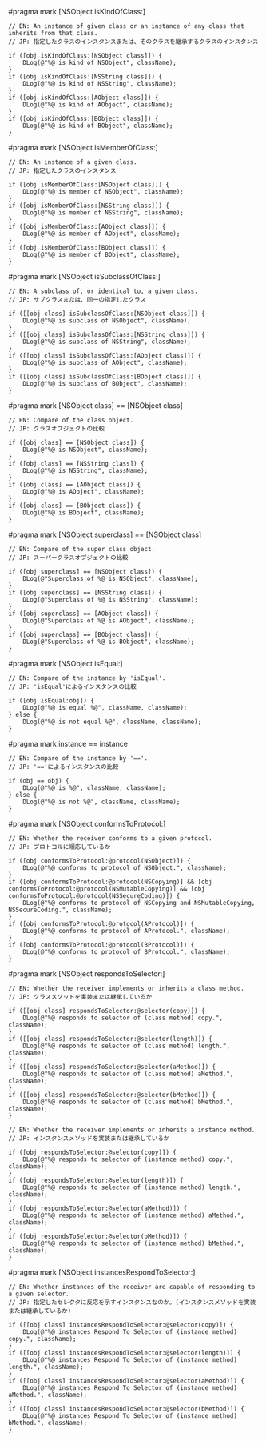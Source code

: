 #pragma mark [NSObject isKindOfClass:]
    
    // EN: An instance of given class or an instance of any class that inherits from that class.
    // JP: 指定したクラスのインスタンスまたは、そのクラスを継承するクラスのインスタンス
    
    if ([obj isKindOfClass:[NSObject class]]) {
        DLog(@"%@ is kind of NSObject", className);
    }
    if ([obj isKindOfClass:[NSString class]]) {
        DLog(@"%@ is kind of NSString", className);
    }
    if ([obj isKindOfClass:[AObject class]]) {
        DLog(@"%@ is kind of AObject", className);
    }
    if ([obj isKindOfClass:[BObject class]]) {
        DLog(@"%@ is kind of BObject", className);
    }
    
    
#pragma mark [NSObject isMemberOfClass:]
    
    // EN: An instance of a given class.
    // JP: 指定したクラスのインスタンス
    
    if ([obj isMemberOfClass:[NSObject class]]) {
        DLog(@"%@ is member of NSObject", className);
    }
    if ([obj isMemberOfClass:[NSString class]]) {
        DLog(@"%@ is member of NSString", className);
    }
    if ([obj isMemberOfClass:[AObject class]]) {
        DLog(@"%@ is member of AObject", className);
    }
    if ([obj isMemberOfClass:[BObject class]]) {
        DLog(@"%@ is member of BObject", className);
    }
    
    
#pragma mark [NSObject isSubclassOfClass:]
    
    // EN: A subclass of, or identical to, a given class.
    // JP: サブクラスまたは、同一の指定したクラス
    
    if ([[obj class] isSubclassOfClass:[NSObject class]]) {
        DLog(@"%@ is subclass of NSObject", className);
    }
    if ([[obj class] isSubclassOfClass:[NSString class]]) {
        DLog(@"%@ is subclass of NSString", className);
    }
    if ([[obj class] isSubclassOfClass:[AObject class]]) {
        DLog(@"%@ is subclass of AObject", className);
    }
    if ([[obj class] isSubclassOfClass:[BObject class]]) {
        DLog(@"%@ is subclass of BObject", className);
    }
    
    
#pragma mark [NSObject class] == [NSObject class]
    
    // EN: Compare of the class object.
    // JP: クラスオブジェクトの比較
    
    if ([obj class] == [NSObject class]) {
        DLog(@"%@ is NSObject", className);
    }
    if ([obj class] == [NSString class]) {
        DLog(@"%@ is NSString", className);
    }
    if ([obj class] == [AObject class]) {
        DLog(@"%@ is AObject", className);
    }
    if ([obj class] == [BObject class]) {
        DLog(@"%@ is BObject", className);
    }
    
    
#pragma mark [NSObject superclass] == [NSObject class]
    
    // EN: Compare of the super class object.
    // JP: スーパークラスオブジェクトの比較
    
    if ([obj superclass] == [NSObject class]) {
        DLog(@"Superclass of %@ is NSObject", className);
    }
    if ([obj superclass] == [NSString class]) {
        DLog(@"Superclass of %@ is NSString", className);
    }
    if ([obj superclass] == [AObject class]) {
        DLog(@"Superclass of %@ is AObject", className);
    }
    if ([obj superclass] == [BObject class]) {
        DLog(@"Superclass of %@ is BObject", className);
    }
    
    
#pragma mark [NSObject isEqual:]
    
    // EN: Compare of the instance by 'isEqual'.
    // JP: 'isEqual'によるインスタンスの比較
    
    if ([obj isEqual:obj]) {
        DLog(@"%@ is equal %@", className, className);
    } else {
        DLog(@"%@ is not equal %@", className, className);
    }
    
    
#pragma mark instance == instance
    
    // EN: Compare of the instance by '=='.
    // JP: '=='によるインスタンスの比較
    
    if (obj == obj) {
        DLog(@"%@ is %@", className, className);
    } else {
        DLog(@"%@ is not %@", className, className);
    }
    
    
#pragma mark [NSObject conformsToProtocol:]
    
    // EN: Whether the receiver conforms to a given protocol.
    // JP: プロトコルに順応しているか
    
    if ([obj conformsToProtocol:@protocol(NSObject)]) {
        DLog(@"%@ conforms to protocol of NSObject.", className);
    }
    if ([obj conformsToProtocol:@protocol(NSCopying)] && [obj conformsToProtocol:@protocol(NSMutableCopying)] && [obj conformsToProtocol:@protocol(NSSecureCoding)]) {
        DLog(@"%@ conforms to protocol of NSCopying and NSMutableCopying, NSSecureCoding.", className);
    }
    if ([obj conformsToProtocol:@protocol(AProtocol)]) {
        DLog(@"%@ conforms to protocol of AProtocol.", className);
    }
    if ([obj conformsToProtocol:@protocol(BProtocol)]) {
        DLog(@"%@ conforms to protocol of BProtocol.", className);
    }
    
    
#pragma mark [NSObject respondsToSelector:]
    
    // EN: Whether the receiver implements or inherits a class method.
    // JP: クラスメソッドを実装または継承しているか
    
    if ([[obj class] respondsToSelector:@selector(copy)]) {
        DLog(@"%@ responds to selector of (class method) copy.", className);
    }
    if ([[obj class] respondsToSelector:@selector(length)]) {
        DLog(@"%@ responds to selector of (class method) length.", className);
    }
    if ([[obj class] respondsToSelector:@selector(aMethod)]) {
        DLog(@"%@ responds to selector of (class method) aMethod.", className);
    }
    if ([[obj class] respondsToSelector:@selector(bMethod)]) {
        DLog(@"%@ responds to selector of (class method) bMethod.", className);
    }
    
    // EN: Whether the receiver implements or inherits a instance method.
    // JP: インスタンスメソッドを実装または継承しているか
    
    if ([obj respondsToSelector:@selector(copy)]) {
        DLog(@"%@ responds to selector of (instance method) copy.", className);
    }
    if ([obj respondsToSelector:@selector(length)]) {
        DLog(@"%@ responds to selector of (instance method) length.", className);
    }
    if ([obj respondsToSelector:@selector(aMethod)]) {
        DLog(@"%@ responds to selector of (instance method) aMethod.", className);
    }
    if ([obj respondsToSelector:@selector(bMethod)]) {
        DLog(@"%@ responds to selector of (instance method) bMethod.", className);
    }
    
    
#pragma mark [NSObject instancesRespondToSelector:]
    
    // EN: Whether instances of the receiver are capable of responding to a given selector.
    // JP: 指定したセレクタに反応を示すインスタンスなのか。(インスタンスメソッドを実装または継承しているか)
    
    if ([[obj class] instancesRespondToSelector:@selector(copy)]) {
        DLog(@"%@ instances Respond To Selector of (instance method) copy.", className);
    }
    if ([[obj class] instancesRespondToSelector:@selector(length)]) {
        DLog(@"%@ instances Respond To Selector of (instance method) length.", className);
    }
    if ([[obj class] instancesRespondToSelector:@selector(aMethod)]) {
        DLog(@"%@ instances Respond To Selector of (instance method) aMethod.", className);
    }
    if ([[obj class] instancesRespondToSelector:@selector(bMethod)]) {
        DLog(@"%@ instances Respond To Selector of (instance method) bMethod.", className);
    }